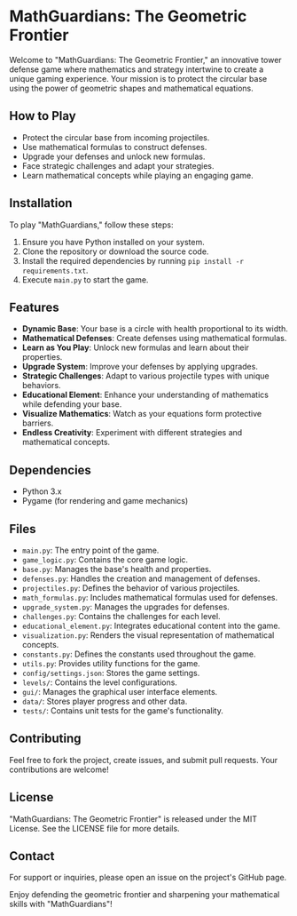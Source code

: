 # MathGuardians: The Geometric Frontier

Welcome to "MathGuardians: The Geometric Frontier," an innovative tower defense game where mathematics and strategy intertwine to create a unique gaming experience. Your mission is to protect the circular base using the power of geometric shapes and mathematical equations.

## How to Play

- Protect the circular base from incoming projectiles.
- Use mathematical formulas to construct defenses.
- Upgrade your defenses and unlock new formulas.
- Face strategic challenges and adapt your strategies.
- Learn mathematical concepts while playing an engaging game.

## Installation

To play "MathGuardians," follow these steps:

1. Ensure you have Python installed on your system.
2. Clone the repository or download the source code.
3. Install the required dependencies by running `pip install -r requirements.txt`.
4. Execute `main.py` to start the game.

## Features

- **Dynamic Base**: Your base is a circle with health proportional to its width.
- **Mathematical Defenses**: Create defenses using mathematical formulas.
- **Learn as You Play**: Unlock new formulas and learn about their properties.
- **Upgrade System**: Improve your defenses by applying upgrades.
- **Strategic Challenges**: Adapt to various projectile types with unique behaviors.
- **Educational Element**: Enhance your understanding of mathematics while defending your base.
- **Visualize Mathematics**: Watch as your equations form protective barriers.
- **Endless Creativity**: Experiment with different strategies and mathematical concepts.

## Dependencies

- Python 3.x
- Pygame (for rendering and game mechanics)

## Files

- `main.py`: The entry point of the game.
- `game_logic.py`: Contains the core game logic.
- `base.py`: Manages the base's health and properties.
- `defenses.py`: Handles the creation and management of defenses.
- `projectiles.py`: Defines the behavior of various projectiles.
- `math_formulas.py`: Includes mathematical formulas used for defenses.
- `upgrade_system.py`: Manages the upgrades for defenses.
- `challenges.py`: Contains the challenges for each level.
- `educational_element.py`: Integrates educational content into the game.
- `visualization.py`: Renders the visual representation of mathematical concepts.
- `constants.py`: Defines the constants used throughout the game.
- `utils.py`: Provides utility functions for the game.
- `config/settings.json`: Stores the game settings.
- `levels/`: Contains the level configurations.
- `gui/`: Manages the graphical user interface elements.
- `data/`: Stores player progress and other data.
- `tests/`: Contains unit tests for the game's functionality.

## Contributing

Feel free to fork the project, create issues, and submit pull requests. Your contributions are welcome!

## License

"MathGuardians: The Geometric Frontier" is released under the MIT License. See the LICENSE file for more details.

## Contact

For support or inquiries, please open an issue on the project's GitHub page.

Enjoy defending the geometric frontier and sharpening your mathematical skills with "MathGuardians"!